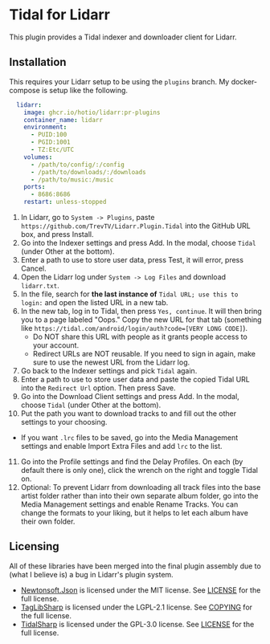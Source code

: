 # Tidal for Lidarr
This plugin provides a Tidal indexer and downloader client for Lidarr.

## Installation
This requires your Lidarr setup to be using the `plugins` branch. My docker-compose is setup like the following.
```yml
  lidarr:
    image: ghcr.io/hotio/lidarr:pr-plugins
    container_name: lidarr
    environment:
      - PUID:100
      - PGID:1001
      - TZ:Etc/UTC
    volumes:
      - /path/to/config/:/config
      - /path/to/downloads/:/downloads
      - /path/to/music:/music
    ports:
      - 8686:8686
    restart: unless-stopped
```

1. In Lidarr, go to `System -> Plugins`, paste `https://github.com/TrevTV/Lidarr.Plugin.Tidal` into the GitHub URL box, and press Install.
2. Go into the Indexer settings and press Add. In the modal, choose `Tidal` (under Other at the bottom).
3. Enter a path to use to store user data, press Test, it will error, press Cancel.
4. Open the Lidarr log under `System -> Log Files` and download `lidarr.txt`.
5. In the file, search for **the last instance of** `Tidal URL; use this to login:` and open the listed URL in a new tab.
6. In the new tab, log in to Tidal, then press `Yes, continue`. It will then bring you to a page labeled "Oops." Copy the new URL for that tab (something like `https://tidal.com/android/login/auth?code=[VERY LONG CODE]`).
   - Do NOT share this URL with people as it grants people access to your account.
   - Redirect URLs are NOT reusable. If you need to sign in again, make sure to use the newest URL from the Lidarr log.
7. Go back to the Indexer settings and pick `Tidal` again.
8. Enter a path to use to store user data and paste the copied Tidal URL into the `Redirect Url` option. Then press Save.
9.  Go into the Download Client settings and press Add. In the modal, choose `Tidal` (under Other at the bottom).
10. Put the path you want to download tracks to and fill out the other settings to your choosing.
   - If you want `.lrc` files to be saved, go into the Media Management settings and enable Import Extra Files and add `lrc` to the list.
11. Go into the Profile settings and find the Delay Profiles. On each (by default there is only one), click the wrench on the right and toggle Tidal on.
12. Optional: To prevent Lidarr from downloading all track files into the base artist folder rather than into their own separate album folder, go into the Media Management settings and enable Rename Tracks. You can change the formats to your liking, but it helps to let each album have their own folder.

## Licensing
All of these libraries have been merged into the final plugin assembly due to (what I believe is) a bug in Lidarr's plugin system.
- [Newtonsoft.Json](https://github.com/JamesNK/Newtonsoft.Json) is licensed under the MIT license. See [LICENSE](https://github.com/JamesNK/Newtonsoft.Json/blob/master/LICENSE.md) for the full license.
- [TagLibSharp](https://github.com/mono/taglib-sharp) is licensed under the LGPL-2.1 license. See [COPYING](https://github.com/mono/taglib-sharp/blob/main/COPYING) for the full license.
- [TidalSharp](https://github.com/TrevTV/TidalSharp) is licensed under the GPL-3.0 license. See [LICENSE](https://github.com/TrevTV/TidalSharp/blob/main/LICENSE) for the full license.
